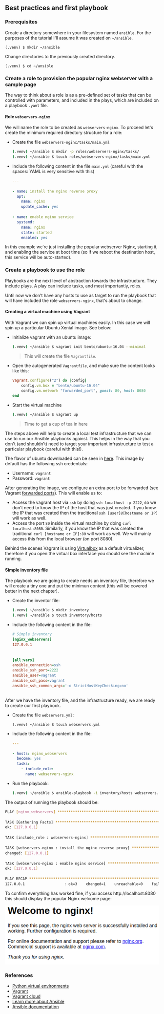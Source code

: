 ## Best practices and first playbook

### Prerequisites

Create a directory somewhere in your filesystem named `ansible`. For the purposes of the tutorial I'll assume it was created on `~/ansible`.

```
(.venv) $ mkdir ~/ansible
```

Change directories to the previously created directory.
```
(.venv) $ cd ~/ansible
```

### Create a role to provision the popular nginx webserver with a sample page

The way to think about a role is as a pre-defined set of tasks that can be controlled with parameters, and included in the plays, which are included on a playbook `.yaml` file.

#### Role `webservers-nginx`

We will name the role to be created as `webservers-nginx`. To proceed let's create the minimum required directory structure for a role:

* Create the file `webservers-nginx/tasks/main.yml`
    ```bash
    (.venv) ~/ansible $ mkdir -p roles/webservers-nginx/tasks/
    (.venv) ~/ansible $ touch roles/webservers-nginx/tasks/main.yml
    ```
* Include the following content in the file `main.yml` (careful with the spaces: YAML is very sensitive with this)
    ```yaml
    ---

    - name: install the nginx reverse proxy
      apt:
        name: nginx
        update_cache: yes

    - name: enable nginx service
      systemd:
        name: nginx
        state: started
        enabled: yes
    ```

In this example we're just installing the popular webserver Nginx, starting it, and enabling the service at boot time (so if we reboot the destination host, this service will be auto-started).

### Create a playbook to use the role

Playbooks are the next level of abstraction towards the infrastructure. They include plays. A play can include tasks, and most importantly, roles.

Until now we don't have any hosts to use as target to run the playbook that will have included the role `webservers-nginx`, that's about to change.

#### Creating a virtual machine using Vagrant

With Vagrant we can spin up virtual machines easily. In this case we will spin up a particular Ubuntu Xenial image. See below:

* Initialize vagrant with an ubuntu image:
    ```bash
    (.venv) ~/ansible $ vagrant init bento/ubuntu-16.04 --minimal
    ```
    > This will create the file `Vagrantfile`.
* Open the autogenerated `Vagrantfile`, and make sure the content looks like this:
    ```ruby
    Vagrant.configure("2") do |config|
        config.vm.box = "bento/ubuntu-16.04"
        config.vm.network "forwarded_port", guest: 80, host: 8080
    end
    ```
* Start the virtual machine
    ```bash
    (.venv) ~/ansible $ vagrant up
    ```
    > Time to get a cup of tea in here 
 
The steps above will help to create a local test infrastructure that we can use to run our Ansible playbooks against. This helps in the way that you don't (and shouldn't) need to target your important infrastructure to test a particular playbook (careful with this!).

The flavor of ubuntu downloaded can be seen in [here](https://app.vagrantup.com/bento/boxes/ubuntu-16.04). This image by default has the following ssh credentials:
* Username: `vagrant`
* Password: `vagrant`

After generating the image, we configure an extra port to be forwarded (see Vagrant [forwarded ports](https://www.vagrantup.com/docs/networking/forwarded_ports.html)). This will enable us to:
* Access the vagrant host via `ssh` by doing `ssh localhost -p 2222`, so we don't need to know the IP of the host that was just created. If you know the IP that was created then the traditional `ssh [user]@[hostname or IP]` will work as well. 
* Access the port `80` inside the virtual machine by doing `curl localhost:8080`. Similarly, if you know the IP that was created the traditional `curl [hostname or IP]:80` will work as well. We will mainly access this from the local browser (on port 8080).

Behind the scenes Vagrant is using [Virtualbox](https://www.virtualbox.org/wiki/VirtualBox) as a default virtualizer, therefore if you open the virtual box interface you should see the machine running.


#### Simple inventory file

The playbook we are going to create needs an inventory file, therefore we will create a tiny one and put the minimun content (this will be covered better in the next chapter).

* Create the inventor file:
    ```bash
    (.venv) ~/ansible $ mkdir inventory
    (.venv) ~/ansible $ touch inventory/hosts
    ```
* Include the following content in the file:
    ```ini
    # Simple inventory
    [nginx_webservers]
    127.0.0.1


    [all:vars]
    ansible_connection=ssh
    ansible_ssh_port=2222
    ansible_user=vagrant
    ansible_ssh_pass=vagrant
    ansible_ssh_common_args='-o StrictHostKeyChecking=no'
    ```

<br/>
After we have the inventory file, and the infrastructure ready, we are ready to create our first playbook.

* Create the file `webservers.yml`:
    ```
    (.venv) ~/ansible $ touch webservers.yml
    ```
* Include the following content in the file:
    ```yaml
    ---
        
    - hosts: nginx_webservers
      become: yes
      tasks:
        - include_role:
          name: webservers-nginx    
    ```
* Run the playbook:
    ```bash
    (.venv) ~/ansible $ ansible-playbook -i inventory/hosts webservers.yml
    ```

The output of running the playbook should be:
```bash
PLAY [nginx_webservers] **************************************************************************************************************************************************************************************************************

TASK [Gathering Facts] ***************************************************************************************************************************************************************************************************************
ok: [127.0.0.1]

TASK [include_role : webservers-nginx] ***********************************************************************************************************************************************************************************************

TASK [webservers-nginx : install the nginx reverse proxy] ****************************************************************************************************************************************************************************
changed: [127.0.0.1]

TASK [webservers-nginx : enable nginx service] ***************************************************************************************************************************************************************************************
ok: [127.0.0.1]

PLAY RECAP ***************************************************************************************************************************************************************************************************************************
127.0.0.1                  : ok=3    changed=1    unreachable=0    failed=0   
```

To confirm everything has worked fine, if you access http://localhost:8080 this should display the popular Nginx welcome page:

![Nginx welcome page](img/2_1_nginx.png)



### References
- [Python virtual environments](https://docs.python-guide.org/dev/virtualenvs/)
- [Vagrant](https://www.vagrantup.com/)
- [Vagrant cloud](https://app.vagrantup.com/boxes/search)
- [Learn more about Ansible](https://www.ansible.com/how-ansible-works/)
- [Ansible documentation](http://docs.ansible.com/)

